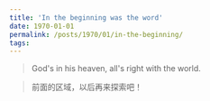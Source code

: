 ```yaml
---
title: 'In the beginning was the word'
date: 1970-01-01
permalink: /posts/1970/01/in-the-beginning/
tags:
---
```


>  God's in his heaven, all's right with the world.

>  前面的区域，以后再来探索吧！

